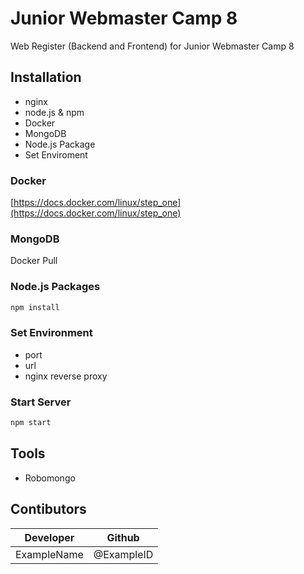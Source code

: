 # Junior Webmaster Camp 8
Web Register (Backend and Frontend) for Junior Webmaster Camp 8

## Installation
- nginx
- node.js & npm
- Docker
- MongoDB
- Node.js Package
- Set Enviroment

### Docker
[https://docs.docker.com/linux/step_one](https://docs.docker.com/linux/step_one)

### MongoDB
Docker Pull

### Node.js Packages
```bash
npm install
```

### Set Environment
- port
- url
- nginx reverse proxy

### Start Server
```bash
npm start
```

## Tools
- Robomongo

## Contibutors
Developer             |   Github
----------------------|----------------------
ExampleName           | @ExampleID


